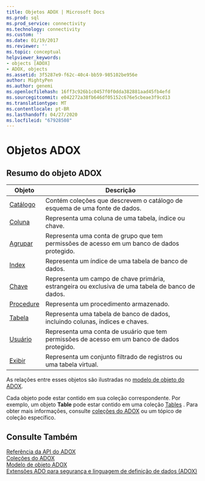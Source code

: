 ```yaml
---
title: Objetos ADOX | Microsoft Docs
ms.prod: sql
ms.prod_service: connectivity
ms.technology: connectivity
ms.custom: ''
ms.date: 01/19/2017
ms.reviewer: ''
ms.topic: conceptual
helpviewer_keywords:
- objects [ADOX]
- ADOX, objects
ms.assetid: 3f5287e9-f62c-40c4-bb59-985102be956e
author: MightyPen
ms.author: genemi
ms.openlocfilehash: 16ff3c926b1c0457f0f0dda382881aad45fb4efd
ms.sourcegitcommit: e042272a38fb646df05152c676e5cbeae3f9cd13
ms.translationtype: MT
ms.contentlocale: pt-BR
ms.lasthandoff: 04/27/2020
ms.locfileid: "67928508"
---
```

# <a name="adox-objects"></a>Objetos ADOX
## <a name="adox-object-summary"></a>Resumo do objeto ADOX  
  
|Objeto|Descrição|  
|------------|-----------------|  
|[Catálogo](../../../ado/reference/adox-api/catalog-object-adox.md)|Contém coleções que descrevem o catálogo de esquema de uma fonte de dados.|  
|[Coluna](../../../ado/reference/adox-api/column-object-adox.md)|Representa uma coluna de uma tabela, índice ou chave.|  
|[Agrupar](../../../ado/reference/adox-api/group-object-adox.md)|Representa uma conta de grupo que tem permissões de acesso em um banco de dados protegido.|  
|[Index](../../../ado/reference/adox-api/index-object-adox.md)|Representa um índice de uma tabela de banco de dados.|  
|[Chave](../../../ado/reference/adox-api/key-object-adox.md)|Representa um campo de chave primária, estrangeira ou exclusiva de uma tabela de banco de dados.|  
|[Procedure](../../../ado/reference/adox-api/procedure-object-adox.md)|Representa um procedimento armazenado.|  
|[Tabela](../../../ado/reference/adox-api/table-object-adox.md)|Representa uma tabela de banco de dados, incluindo colunas, índices e chaves.|  
|[Usuário](../../../ado/reference/adox-api/user-object-adox.md)|Representa uma conta de usuário que tem permissões de acesso em um banco de dados protegido.|  
|[Exibir](../../../ado/reference/adox-api/view-object-adox.md)|Representa um conjunto filtrado de registros ou uma tabela virtual.|  
  
 As relações entre esses objetos são ilustradas no [modelo de objeto do ADOX](../../../ado/reference/adox-api/adox-object-model.md).  
  
 Cada objeto pode estar contido em sua coleção correspondente. Por exemplo, um objeto **Table** pode estar contido em uma coleção [Tables](../../../ado/reference/adox-api/tables-collection-adox.md) . Para obter mais informações, consulte [coleções do ADOX](../../../ado/reference/adox-api/adox-collections.md) ou um tópico de coleção específico.  
  
## <a name="see-also"></a>Consulte Também  
 [Referência da API do ADOX](../../../ado/reference/adox-api/adox-api-reference.md)   
 [Coleções do ADOX](../../../ado/reference/adox-api/adox-collections.md)   
 [Modelo de objeto ADOX](../../../ado/reference/adox-api/adox-object-model.md)   
 [Extensões ADO para segurança e linguagem de definição de dados (ADOX)](../../../ado/guide/extensions/ado-extensions-for-data-definition-language-and-security-adox.md)
